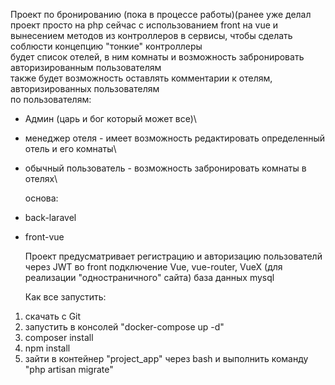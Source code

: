 Проект по бронированию (пока в процессе работы)(ранее уже делал проект просто на php сейчас с использованием front на vue и
вынесением методов из контроллеров в сервисы, чтобы сделать соблюсти концепцию "тонкие" контроллеры\
будет список отелей, в ним комнаты и возможность забронировать авторизированным пользователям\
также будет возможность оставлять комментарии к отелям, авторизированных пользователям\
по пользователям:
- Админ (царь и бог который может все)\
- менеджер отеля - имеет возможность редактировать определенный отель и его комнаты\
- обычный пользователь - возможность забронировать комнаты в отелях\
   
  основа:  
- back-laravel  
- front-vue
  
  
  Проект предусматривает регистрацию и авторизацию пользователй через JWT
  во front подключение Vue, vue-router, VueX (для реализации "одностраничного" сайта)
  база данных mysql
  
  
  Как все запустить:
1. скачать с Git
2. запустить в консолей "docker-compose up -d"
3. composer install
4. npm install
5. зайти в контейнер "project_app" через bash  и выполнить команду "php artisan migrate"
